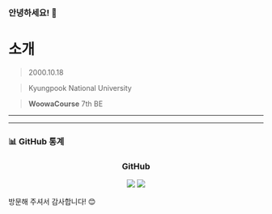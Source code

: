 ### 안녕하세요! 👋

# 소개

> 2000.10.18

> Kyungpook National University

> **WoowaCourse** 7th BE

***

<div align="center">
<!--   <h3> 기술 스택 </h3> -->
<!--   <p>
    <img src="https://img.shields.io/badge/C-A8B9CC?style=for-the-badge&logo=c&logoColor=white" />
    <img src="https://img.shields.io/badge/C++-00599C?style=for-the-badge&logo=c%2B%2B&logoColor=white" />
    <img src="https://img.shields.io/badge/C%23-239120?style=for-the-badge&logo=csharp&logoColor=white" /> <br/>
    <img src="https://img.shields.io/badge/Java-007396?style=for-the-badge&logo=java&logoColor=white" />
    <img src="https://img.shields.io/badge/Spring-6DB33F?style=for-the-badge&logo=spring&logoColor=white" />
  </p> -->
</div>

---

### 📊 GitHub 통계

<div align="center">
  <h3> GitHub </h3>
  <p>
    <img src="https://github-readme-stats.vercel.app/api?username=jumdo12&show_icons=true&theme=tokyonight" />
    <img src="https://github-readme-stats.vercel.app/api/top-langs/?username=jumdo12&layout=compact&theme=tokyonight" />
  </p>
</div>

방문해 주셔서 감사합니다! 😊
